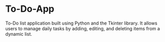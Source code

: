 # To-Do-App
 To-Do list application built using Python and the Tkinter library. It allows users to manage daily tasks by adding, editing, and deleting items from a dynamic list.
